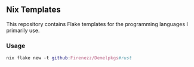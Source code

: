 ## Nix Templates

This repository contains Flake templates for the programming languages I primarily use.

### Usage

```nix
nix flake new -t github:Firenezz/Demelpkgs#rust
```